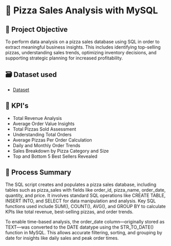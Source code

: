 # 🍕 Pizza Sales Analysis with MySQL

## 🎯 Project Objective
To perform data analysis on a pizza sales database using SQL in order to extract meaningful business insights. This includes identifying top-selling pizzas, understanding sales trends, optimizing inventory decisions, and supporting strategic planning for increased profitability.

## 🗃️ Dataset used
- <a href="https://github.com/diveshpatil01/SQL-Pizza-Sales-Analysis/blob/main/pizza_sales.csv">Dataset</a>

## 📌 KPI's
- Total Revenue Analysis
- Average Order Value Insights
- Total Pizzas Sold Assessment
- Understanding Total Orders
- Average Pizzas Per Order Calculation
- Daily and Monthly Order Trends
- Sales Breakdown by Pizza Category and Size
- Top and Bottom 5 Best Sellers Revealed

## 🧾 Process Summary
The SQL script creates and populates a pizza sales database, including tables such as pizza_sales with fields like order_id, pizza_name, order_date, quantity, and price. It involves standard SQL operations like CREATE TABLE, INSERT INTO, and SELECT for data manipulation and analysis. Key SQL functions used include SUM(), COUNT(), AVG(), and GROUP BY to calculate KPIs like total revenue, best-selling pizzas, and order trends.

To enable time-based analysis, the order_date column—originally stored as TEXT—was converted to the DATE datatype using the STR_TO_DATE() function in MySQL. This allows accurate filtering, sorting, and grouping by date for insights like daily sales and peak order times.
